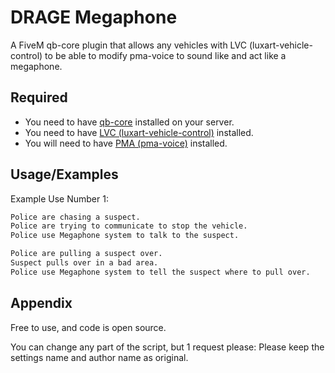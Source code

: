 
# DRAGE Megaphone
A FiveM qb-core plugin that allows any vehicles with LVC (luxart-vehicle-control) to be able to modify pma-voice to sound like and act like a megaphone.

## Required

- You need to have [qb-core](https://github.com/qbcore-framework/qb-core) installed on your server.
- You need to have [LVC (luxart-vehicle-control)](https://github.com/TrevorBarns/luxart-vehicle-control/releases) installed.
- You will need to have [PMA (pma-voice)](https://github.com/AvarianKnight/pma-voice) installed.



## Usage/Examples

Example Use Number 1:
```txt
Police are chasing a suspect.
Police are trying to communicate to stop the vehicle.
Police use Megaphone system to talk to the suspect.
```

```txt
Police are pulling a suspect over.
Suspect pulls over in a bad area.
Police use Megaphone system to tell the suspect where to pull over.
```


## Appendix

Free to use, and code is open source.

You can change any part of the script, but 1 request please: Please keep the settings name and author name as original.

